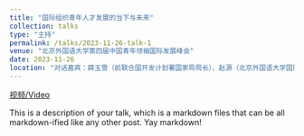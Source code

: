 ```yaml
---
title: "国际组织青年人才发展的当下与未来"
collection: talks
type: "主持"
permalink: /talks/2023-11-26-talk-1
venue: "北京外国语大学第四届中国青年领袖国际发展峰会"
date: 2023-11-26
location: "对话嘉宾：薛玉雪（前联合国开发计划署国家局局长）、赵源（北京外国语大学国际组织学院副教授）、小Q不是导盲犬（哔哩哔哩百大UP主）"
---
```


[视频/Video](https://www.bilibili.com/video/BV1x64y1A7jG/)

This is a description of your talk, which is a markdown files that can be all markdown-ified like any other post. Yay markdown!

